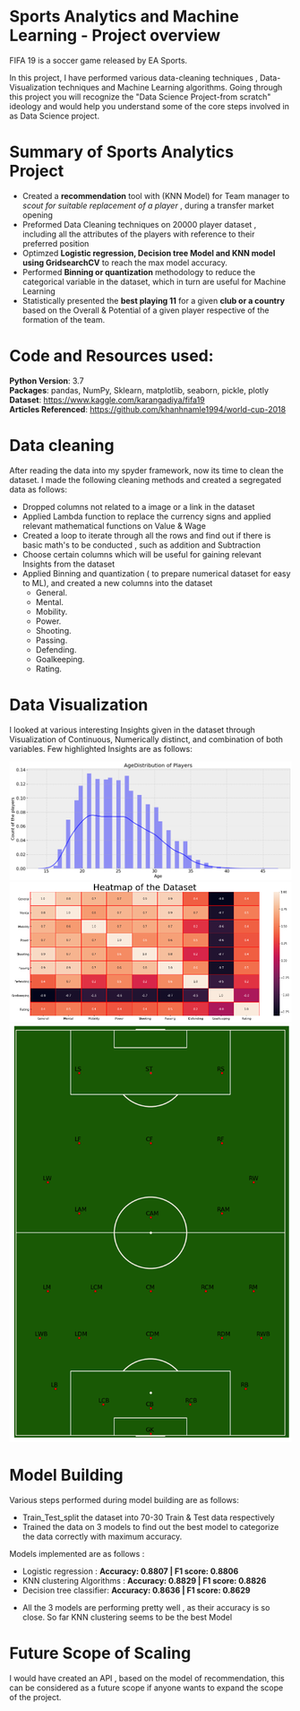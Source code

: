 # Sports Analytics and Machine Learning - Project overview
 FIFA 19 is a soccer game released by EA Sports.

In this project, I have performed various data-cleaning techniques , Data-Visualization techniques and Machine Learning algorithms.
Going through this project you will recognize the "Data Science Project-from scratch" ideology and would help you understand some of the core steps involved
in as Data Science project.


# Summary of Sports Analytics Project
- Created a **recommendation** tool with (KNN Model) for Team manager to *scout for suitable replacement of a player* , during a transfer market opening
- Preformed Data Cleaning techniques on 20000 player dataset , including all the attributes of the players with reference to their preferred position
- Optimzed **Logistic regression, Decision tree Model and KNN model using GridsearchCV** to reach the max model accuracy.
- Performed **Binning or quantization** methodology to reduce the categorical variable in the dataset, which in turn are useful for Machine Learning
- Statistically presented the **best playing 11** for a given **club or a country** based on the Overall & Potential of a given player respective of the formation of the team.

# Code and Resources used:

**Python Version**: 3.7  
**Packages**: pandas, NumPy, Sklearn, matplotlib, seaborn, pickle, plotly  
**Dataset**: https://www.kaggle.com/karangadiya/fifa19  
**Articles Referenced**: https://github.com/khanhnamle1994/world-cup-2018  


# Data cleaning

After reading the data into my spyder framework, now its time to clean the dataset. I made the following cleaning methods and created a segregated data as follows:
- Dropped columns not related to a image or a link in the dataset
- Applied Lambda function to replace the currency signs and applied relevant mathematical functions on Value & Wage
- Created a loop to iterate through all the rows and find out if there is basic math's to be conducted , such as addition and Subtraction
- Choose certain columns which will be useful for gaining relevant Insights from the dataset
- Applied Binning and quantization ( to prepare numerical dataset for easy to ML), and created a new columns into the dataset
  * General.
  * Mental.
  * Mobility.
  * Power.
  * Shooting.
  * Passing.
  * Defending.
  * Goalkeeping.
  * Rating.

# Data Visualization

I looked at various interesting Insights given in the dataset through Visualization of Continuous, Numerically distinct, and combination of both variables. Few highlighted Insights are as follows:

![alt text](https://github.com/sheelpatel29/Sports-Analytics/blob/master/Univariate%20Analysis%201.png "Distribution of Age")
![alt text](https://github.com/sheelpatel29/Sports-Analytics/blob/master/Correlation%20matrix.png "Correlation matrix")
![alt text](https://github.com/sheelpatel29/Sports-Analytics/blob/master/soccer%20position%20mapping.png "Soccer Position Map")


# Model Building

Various steps performed during model building are as follows:
- Train_Test_split the dataset into 70-30 Train & Test data respectively
- Trained the data on 3 models to find out the best model to categorize the data correctly with maximum accuracy.

 Models implemented are as follows :
  *  Logistic regression : **Accuracy:  0.8807 | F1 score:  0.8806**     
  *  KNN clustering Algorithms : **Accuracy:  0.8829 | F1 score:  0.8826**  
  *  Decision tree classifier:  **Accuracy:  0.8636 | F1 score:  0.8629**  

- All the 3 models are performing pretty well , as their accuracy is so close. So far KNN clustering seems to be the best Model
# Future Scope of Scaling

I would have created an API , based on the model of recommendation, this can be considered as a future scope if anyone wants to expand the scope of the project.
